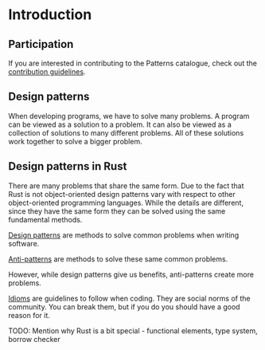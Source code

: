 # Introduction

## Participation

If you are interested in contributing to the Patterns catalogue, check out the [contribution guidelines](./CONTRIBUTING.md).

## Design patterns

When developing programs, we have to solve many problems.
A program can be viewed as a solution to a problem.
It can also be viewed as a collection of solutions to many different problems.
All of these solutions work together to solve a bigger problem.

## Design patterns in Rust

There are many problems that share the same form.
Due to the fact that Rust is not object-oriented design patterns vary with respect to other object-oriented programming languages.
While the details are different, since they have the same form they can be solved using the same fundamental methods.

[Design patterns](./patterns/index.md) are methods to solve common problems when writing software.

[Anti-patterns](./anti_patterns/index.md) are methods to solve these same common problems.

However, while design patterns give us benefits, anti-patterns create more problems.

[Idioms](./idioms/index.md) are guidelines to follow when coding.
They are social norms of the community.
You can break them, but if you do you should have a good reason for it.

TODO: Mention why Rust is a bit special - functional elements, type system, borrow checker

